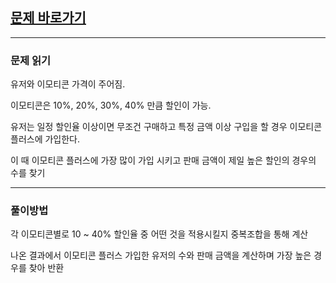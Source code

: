 ## [문제 바로가기](https://school.programmers.co.kr/learn/courses/30/lessons/150368?language=java)

---

### 문제 읽기

유저와 이모티콘 가격이 주어짐.

이모티콘은 10%, 20%, 30%, 40% 만큼 할인이 가능.

유저는 일정 할인율 이상이면 무조건 구매하고 특정 금액 이상 구입을 할 경우 이모티콘 플러스에 가입한다.

이 때 이모티콘 플러스에 가장 많이 가입 시키고 판매 금액이 제일 높은 할인의 경우의 수를 찾기

---

### 풀이방법

각 이모티콘별로 10 ~ 40% 할인율 중 어떤 것을 적용시킬지 중복조합을 통해 계산

나온 결과에서 이모티콘 플러스 가입한 유저의 수와 판매 금액을 계산하며 가장 높은 경우를 찾아 반환

